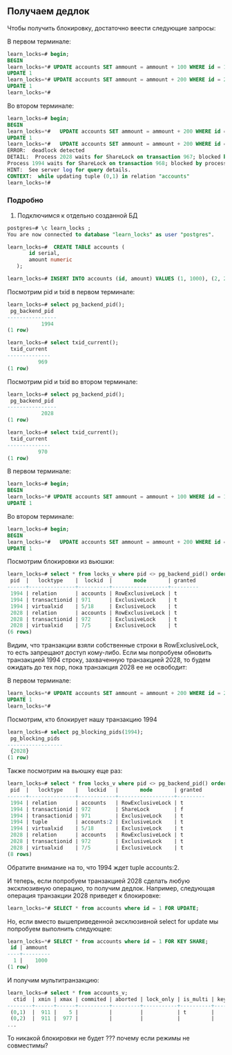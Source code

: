 ## Получаем дедлок

Чтобы получить блокировку, достаточно веести следующие запросы:


В первом терминале:

```sql
learn_locks=# begin;
BEGIN
learn_locks=*# UPDATE accounts SET ammount = ammount + 100 WHERE id = 1;
UPDATE 1
learn_locks=*# UPDATE accounts SET ammount = ammount + 200 WHERE id = 2;
UPDATE 1
learn_locks=*#
```

Во втором терминале:

```sql
learn_locks=# begin;
BEGIN
learn_locks=*#   UPDATE accounts SET ammount = ammount + 200 WHERE id = 2;
UPDATE 1
learn_locks=*#   UPDATE accounts SET ammount = ammount + 200 WHERE id = 1;
ERROR:  deadlock detected
DETAIL:  Process 2028 waits for ShareLock on transaction 967; blocked by process 1994.
Process 1994 waits for ShareLock on transaction 968; blocked by process 2028.
HINT:  See server log for query details.
CONTEXT:  while updating tuple (0,1) in relation "accounts"
learn_locks=!#
```


### Подробно

1. Подключимся к отдельно созданной БД

```sql
postgres=# \c learn_locks ;
You are now connected to database "learn_locks" as user "postgres".
```


```sql
learn_locks=#  CREATE TABLE accounts (
       id serial,
       amount numeric
   );
```

```sql
learn_locks=# INSERT INTO accounts (id, amount) VALUES (1, 1000), (2, 2000), (3, 3000);
```


Посмотрим pid и txid в первом терминале:

```sql
learn_locks=# select pg_backend_pid();
 pg_backend_pid
----------------
           1994
(1 row)

learn_locks=# select txid_current();
 txid_current
--------------
          969
(1 row)
```

Посмотрим pid и txid во втором терминале:

```sql
learn_locks=# select pg_backend_pid();
 pg_backend_pid
----------------
           2028
(1 row)

learn_locks=# select txid_current();
 txid_current
--------------
          970
(1 row)
```

В первом терминале:

```sql
learn_locks=# begin;
BEGIN
learn_locks=*# UPDATE accounts SET ammount = ammount + 100 WHERE id = 1;
UPDATE 1
```

Во втором терминале:

```sql
learn_locks=# begin;
BEGIN
learn_locks=*#   UPDATE accounts SET ammount = ammount + 200 WHERE id = 2;
UPDATE 1
```

Посмотрим блокировки из вьюшки:
```sql
learn_locks=# select * from locks_v where pid <> pg_backend_pid() order by pid, locktype;
 pid  |   locktype    |  lockid  |       mode       | granted
------+---------------+----------+------------------+---------
 1994 | relation      | accounts | RowExclusiveLock | t
 1994 | transactionid | 971      | ExclusiveLock    | t
 1994 | virtualxid    | 5/18     | ExclusiveLock    | t
 2028 | relation      | accounts | RowExclusiveLock | t
 2028 | transactionid | 972      | ExclusiveLock    | t
 2028 | virtualxid    | 7/5      | ExclusiveLock    | t
(6 rows)
```

Видим, что транзакции взяли собственные строки в RowExclusiveLock, то есть запрещают доступ кому-либо.
Если мы попробуем обновить транзакцией 1994 строку, захваченную транзакцией 2028, то будем ожидать до тех пор, пока транзакция 2028 ее не освободит:


В первом терминале:

```sql
learn_locks=*# UPDATE accounts SET ammount = ammount + 200 WHERE id = 2;
UPDATE 1
learn_locks=*#
```

Посмотрим, кто блокирует нашу транзакцию 1994
```sql
learn_locks=# select pg_blocking_pids(1994);
 pg_blocking_pids
------------------
 {2028}
(1 row)
```

Также посмотрим на вьюшку еще раз:

```sql
learn_locks=# select * from locks_v where pid <> pg_backend_pid() order by pid, locktype;
 pid  |   locktype    |   lockid   |       mode       | granted
------+---------------+------------+------------------+---------
 1994 | relation      | accounts   | RowExclusiveLock | t
 1994 | transactionid | 972        | ShareLock        | f
 1994 | transactionid | 971        | ExclusiveLock    | t
 1994 | tuple         | accounts:2 | ExclusiveLock    | t    
 1994 | virtualxid    | 5/18       | ExclusiveLock    | t
 2028 | relation      | accounts   | RowExclusiveLock | t
 2028 | transactionid | 972        | ExclusiveLock    | t
 2028 | virtualxid    | 7/5        | ExclusiveLock    | t
(8 rows)
```

Обратите внимание на то, что 1994 ждет tuple accounts:2. 

И теперь, если попробуем транзакцией 2028 сделать любую эксклюзивную операцию, то получим дедлок. Например, следующая операция транзакции 2028 приведет к 
блокировке:
```sql
learn_locks=*# SELECT * from accounts where id = 1 FOR UPDATE;
```

Но, если вместо вышеприведенной эксклюзивной select for update мы попробуем выполнить следующее:
```sql
learn_locks=*# SELECT * from accounts where id = 1 FOR KEY SHARE;
 id | ammount
----+---------
  1 |    1000
(1 row)
```

И получим мультитранзакцию:
```sql
learn_locks=# select * from accounts_v;
  ctid  | xmin | xmax | commited | aborted | lock_only | is_multi | keys_upd
--------+------+------+----------+---------+-----------+----------+----------
 (0,1)  |  911 |    5 |          |         |           | t        |
 (0,2)  |  911 |  977 |          |         |           |          |
...
```

То никакой блокировки не будет ??? почему если режимы не совместимы?
